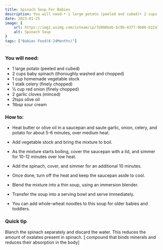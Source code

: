 ```yaml
---
title: Spinach Soup For Babies 
description: You will need-• 1 large potato (peeled and cubed)• 2 cups baby spinach (thoroughly washed and chopped)• 1 cup homemade vegetable stock• 1 stalk celery (finely chopped• ½ cup red onion (finely chopped)• 2  garlic cloves (minced)• 2tsps olive oil...
date: 2023-01-25
image: {
    url: https://img1.wsimg.com/isteam/ip/7d906beb-bc9b-4377-9b06-b22a3566899c/download.jpeg-2.jpg/:/cr=t:0%25,l:0%25,w:100%25,h:100%25/rs=w:1280 ,
    alt: Spinach Soup 
}
tags: ["Babies Food(6-24Months)"]
---
```

### You will need:

- 1 large potato (peeled and cubed)
- 2 cups baby spinach (thoroughly washed and chopped)
- 1 cup homemade vegetable stock
- 1 stalk celery (finely chopped)
- ½ cup red onion (finely chopped)
- 2  garlic cloves (minced)
- 2tsps olive oil
- 1tbsp sour cream

### How to:

- Heat butter or olive oil in a saucepan and saute garlic, onion, celery, and potato for about 5-6 minutes, over medium heat.

- Add vegetable stock and bring the mixture to boil.

- As the mixture starts boiling, cover the saucepan with a lid, and simmer for 10-12 minutes over low heat.

- Add the spinach, cover, and simmer for an additional 10 minutes.

- Once done, turn off the heat and keep the saucepan aside to cool.

- Blend the mixture into a thin soup, using an immersion blender.

- Transfer the soup into a serving bowl and serve immediately.

- You can add whole-wheat noodles to this soup for older babies and toddlers.

### Quick tip 


Blanch the spinach separately and discard the water. This reduces the amount of oxalates present in spinach. [ compound that binds minerals and reduces their absorption in the body]